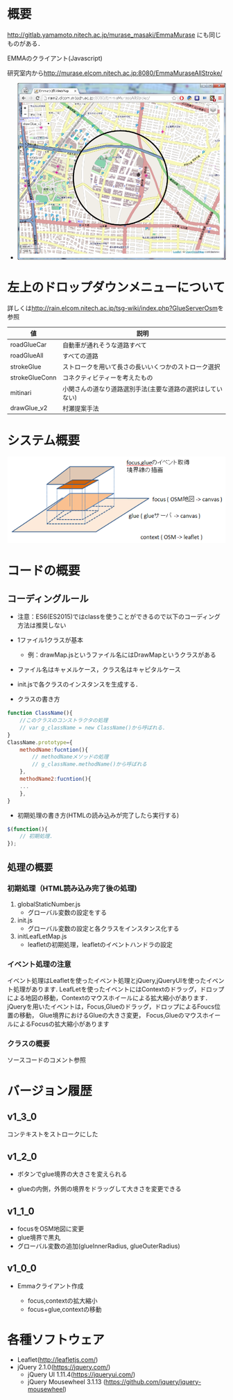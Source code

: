 
# 概要

<http://gitlab.yamamoto.nitech.ac.jp/murase_masaki/EmmaMurase>
にも同じものがある．

EMMAのクライアント(Javascript)

研究室内から<http://murase.elcom.nitech.ac.jp:8080/EmmaMuraseAllStroke/>


- ![p1](img/p1.png)

# 左上のドロップダウンメニューについて
詳しくは<http://rain.elcom.nitech.ac.jp/tsg-wiki/index.php?GlueServerOsm>を参照

|値|説明|
|--|---|
|roadGlueCar|自動車が通れそうな道路すべて|
|roadGlueAll|すべての道路|
|strokeGlue|ストロークを用いて長さの長いいくつかのストローク選択|
|strokeGlueConn|コネクティビティーを考えたもの|
|mitinari|小関さんの道なり道路選別手法(主要な道路の選択はしていない)|
|drawGlue_v2|村瀬提案手法|

# システム概要
![systemStructure](img/systemStructure.png)

# コードの概要

## コーディングルール

* 注意：ES6(ES2015)ではclassを使うことができるので以下のコーディング方法は推奨しない

* 1ファイル1クラスが基本
	* 例：drawMap.jsというファイル名にはDrawMapというクラスがある

* ファイル名はキャメルケース，クラス名はキャピタルケース

* init.jsで各クラスのインスタンスを生成する．

* クラスの書き方
```javascript
function ClassName(){
	//このクラスのコンストラクタの処理
	// var g_className = new ClassName()から呼ばれる.
}
ClassName.prototype={
	methodName:fucntion(){
		// methodNameメソッドの処理
		// g_className.methodName()から呼ばれる
	},
	methodName2:fucntion(){
	...
	},
}
```

* 初期処理の書き方(HTMLの読み込みが完了したら実行する)
```javascript
$(function(){
	// 初期処理.
});

```

## 処理の概要
### 初期処理（HTML読み込み完了後の処理)
1. globalStaticNumber.js
	* グローバル変数の設定をする
1. init.js
	* グローバル変数の設定と各クラスをインスタンス化する
1. initLeafLetMap.js
	* leafletの初期処理，leafletのイベントハンドラの設定

### イベント処理の注意
イベント処理はLeafletを使ったイベント処理とjQuery,jQueryUIを使ったイベント処理があります.
LeafLetを使ったイベントにはContextのドラッグ，ドロップによる地図の移動，Contextのマウスホイールによる拡大縮小があります．
jQueryを用いたイベントは，Focus,Glueのドラッグ，ドロップによるFoucs位置の移動，
Glue境界におけるGlueの大きさ変更，
Focus,GlueのマウスホイールによるFocusの拡大縮小があります

### クラスの概要
ソースコードのコメント参照

# バージョン履歴

## v1_3_0
コンテキストをストロークにした

## v1_2_0
+ ボタンでglue境界の大きさを変えられる

+ glueの内側，外側の境界をドラッグして大きさを変更できる

## v1_1_0
+ focusをOSM地図に変更
+ glue境界で黒丸
+ グローバル変数の追加(glueInnerRadius, glueOuterRadius)


## v1_0_0
* Emmaクライアント作成

	+ focus,contextの拡大縮小
	+ focus+glue,contextの移動

# 各種ソフトウェア
+ Leaflet(<http://leafletjs.com/>)
+ jQuery 2.1.0(<https://jquery.com/>)
	+ jQuery UI 1.11.4(<https://jqueryui.com/>)
	+ jQuery Mousewheel 3.1.13 (<https://github.com/jquery/jquery-mousewheel>)


